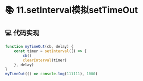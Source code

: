 # 📚 11.setInterval模拟setTimeOut

## 💻 代码实现
```typescript
function myTimeOut(cb, delay) {
    const timer = setInterval(() => {
        cb()
        clearInterval(timer)
    }, delay)
}
myTimeOut(() => console.log(111111), 1000)

```
